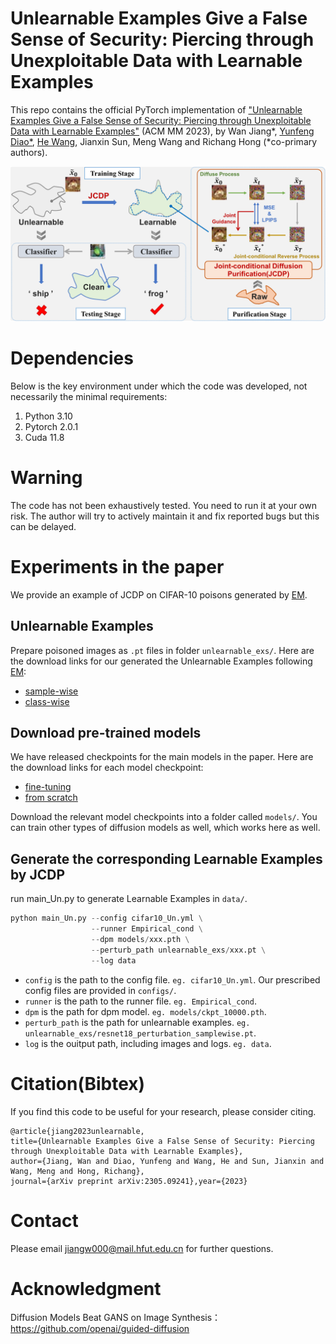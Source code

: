 # Unlearnable Examples Give a False Sense of Security: Piercing through Unexploitable Data with Learnable Examples

This repo contains the official PyTorch implementation of ["Unlearnable Examples Give a False Sense of Security: Piercing through Unexploitable Data with Learnable Examples"](https://arxiv.org/abs/2305.09241) (ACM MM 2023), by Wan Jiang*, [Yunfeng Diao*](http://faculty.hfut.edu.cn/diaoyunfeng/en/index.htm), [He Wang](https://drhewang.com/), Jianxin Sun, Meng Wang and Richang Hong (*co-primary authors).

![overview.png](https://github.com/jiangw-0/LE_JCDP/blob/main/imgs/overview.png)

# Dependencies

Below is the key environment under which the code was developed, not necessarily the minimal requirements:

1.  Python 3.10
2.  Pytorch 2.0.1
3.  Cuda 11.8


# Warning

The code has not been exhaustively tested. You need to run it at your own risk. The author will try to actively maintain it and fix reported bugs but this can be delayed.

# Experiments in the paper

We provide an example of JCDP on CIFAR-10 poisons generated by [EM](https://github.com/HanxunH/Unlearnable-Examples#generate-noise-for-unlearnable-examples).

## Unlearnable Examples

Prepare poisoned images as `.pt` files in folder `unlearnable_exs/`. 
Here are the download links for our generated the Unlearnable Examples following [EM](https://github.com/HanxunH/Unlearnable-Examples#generate-noise-for-unlearnable-examples):

*   [sample-wise](https://drive.google.com/drive/folders/1Cr9U5AwoA0LW36kdFpE5IdH1erFfwfJ-)
*   [class-wise](https://drive.google.com/drive/folders/1Ax2GzzKMgX_GvlhT8etZDOiHgUqBIgu5)

## Download pre-trained models

We have released checkpoints for the main models in the paper.
Here are the download links for each model checkpoint:

*   [fine-tuning ](https://drive.google.com/drive/folders/1_h76h7sVIoxyGi2OCuF7eL7-KWYMq1gq)
*   [from scratch](https://drive.google.com/drive/folders/1b52GoGGyEQHHec2ThOQw196_ehpSSxD9)

Download the relevant model checkpoints into a folder called `models/`.
You can train other types of diffusion models as well, which works here as well.

## Generate  the corresponding Learnable Examples by JCDP

run main\_Un.py to generate Learnable Examples in `data/`.

```python
python main_Un.py --config cifar10_Un.yml \
                  --runner Empirical_cond \
                  --dpm models/xxx.pth \
                  --perturb_path unlearnable_exs/xxx.pt \
                  --log data 
```
- `config` is the path to the config file. `eg. cifar10_Un.yml`. Our prescribed config files are provided in `configs/`.  
- `runner` is the path to the runner file. `eg. Empirical_cond`.
- `dpm` is the path for dpm model.  `eg. models/ckpt_10000.pth`. 
- `perturb_path` is the path for unlearnable examples.  `eg. unlearnable_exs/resnet18_perturbation_samplewise.pt`. 
- `log` is the ouitput path, including images and logs.  `eg. data`. 

# Citation(Bibtex)

If you find this code to be useful for your research, please consider citing.

```
@article{jiang2023unlearnable,
title={Unlearnable Examples Give a False Sense of Security: Piercing through Unexploitable Data with Learnable Examples},
author={Jiang, Wan and Diao, Yunfeng and Wang, He and Sun, Jianxin and Wang, Meng and Hong, Richang},
journal={arXiv preprint arXiv:2305.09241},year={2023}
```

# Contact

Please email <jiangw000@mail.hfut.edu.cn> for further questions.

# Acknowledgment

Diffusion Models Beat GANS on Image Synthesis：https://github.com/openai/guided-diffusion


